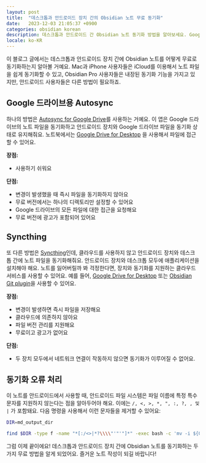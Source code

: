 ```yaml
---
layout: post
title:  "데스크톱과 안드로이드 장치 간의 Obsidian 노트 무료 동기화"
date:   2023-12-03 21:05:37 +0900
categories: obsidian korean
description: 데스크톱과 안드로이드 간 Obsidian 노트 동기화 방법을 알아보세요. Google 드라이브용 Autosync와 Syncthing을 활용한 무료 솔루션을 비교해서 설명합니다.
locale: ko-KR
---
```

이 블로그 글에서는 데스크톱과 안드로이드 장치 간에 Obsidian 노트를 어떻게 무료로 동기화하는지 알아볼 거예요. Mac과 iPhone 사용자들은 iCloud를 이용해서 노트 파일을 쉽게 동기화할 수 있고, Obsidian Pro 사용자들은 내장된 동기화 기능을 가지고 있지만, 안드로이드 사용자들은 다른 방법이 필요하죠.

## Google 드라이브용 Autosync

하나의 방법은 [Autosync for Google Drive](https://play.google.com/store/apps/details?id=com.ttxapps.drivesync&hl=en_US)를 사용하는 거예요. 이 앱은 Google 드라이브의 노트 파일을 동기화하고 안드로이드 장치와 Google 드라이브 파일을 동기화 상태로 유지해줘요. 노트북에서는 [Google Drive for Desktop](https://www.google.com/drive/download/) 을 사용해서 파일에 접근할 수 있어요.

**장점:**

- 사용하기 쉬워요

**단점:**

- 변경이 발생했을 때 즉시 파일을 동기화하지 않아요
- 무료 버전에서는 하나의 디렉토리만 설정할 수 있어요
- Google 드라이브의 모든 파일에 대한 접근을 요청해요
- 무료 버전에 광고가 포함되어 있어요

## Syncthing

또 다른 방법은 [Syncthing](https://syncthing.net/)인데, 클라우드를 사용하지 않고 안드로이드 장치와 데스크톱 간에 노트 파일을 동기화해줘요. 안드로이드 장치와 데스크톱 모두에 애플리케이션을 설치해야 해요. 노트를 잃어버릴까 봐 걱정한다면, 장치와 동기화를 지원하는 클라우드 서비스를 사용할 수 있어요. 예를 들어, [Google Drive for Desktop](https://www.google.com/drive/download/) 또는 [Obsidian Git plugin](https://github.com/denolehov/obsidian-git)을 사용할 수 있어요.

**장점:**

- 변경이 발생하면 즉시 파일을 저장해요
- 클라우드에 의존하지 않아요
- 파일 버전 관리를 지원해요
- 무료이고 광고가 없어요

**단점:**

- 두 장치 모두에서 네트워크 연결이 작동하지 않으면 동기화가 이루어질 수 없어요.

## 동기화 오류 처리

이 노트를 안드로이드에서 사용할 때, 안드로이드 파일 시스템은 파일 이름에 특정 특수 문자를 지원하지 않는다는 점을 알아두어야 해요. 이에는 `/, <, >, *, ", :, ?, , 및 |` 가 포함돼요. 다음 명령을 사용해서 이런 문자들을 제거할 수 있어요:

```bash
DIR=md_output_dir

find $DIR -type f -name "*[:/<>|*?\\\\"'"'"]*" -exec bash -c 'mv -i ${0} $(echo ${0} | tr '"'"':<>*?|\\"'"'"' "_")' {} \;
```

그럼 이제 끝이에요! 데스크톱과 안드로이드 장치 간에 Obsidian 노트를 동기화하는 두 가지 무료 방법을 알게 되었어요. 즐거운 노트 작성이 되길 바랍니다!